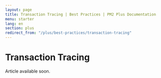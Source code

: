 ```yaml
---
layout: page
title: Transaction Tracing | Best Practices | PM2 Plus Documentation
menu: starter
lang: en
section: plus
redirect_from: "/plus/best-practices/transaction-tracing"
---
```


# Transaction Tracing

Article available soon.



